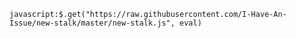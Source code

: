 `javascript:$.get("https://raw.githubusercontent.com/I-Have-An-Issue/new-stalk/master/new-stalk.js", eval)`
